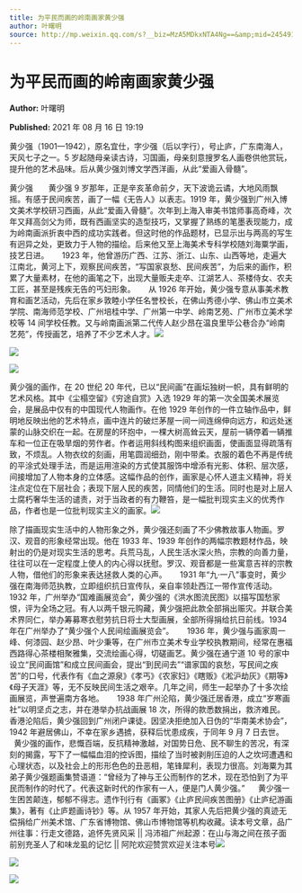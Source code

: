 ```yaml
---
title: 为平民而画的岭南画家黄少强
author: 叶曙明
source: http://mp.weixin.qq.com/s?__biz=MzA5MDkxNTA4Ng==&amp;mid=2454911360&amp;idx=1&amp;sn=0b8c74b77066bb91faaea0704a6aed6f&amp;chksm=87a231e1b0d5b8f7114378ee5cd7f7d7a807f6945947b386f7b6067ae6493cf254f988243621&poc_token=HJ_Do2ejHyO-wNZGG8Q1S8FdPgy1YBBEob-nUEme
---
```


# 为平民而画的岭南画家黄少强

**Author:** 叶曙明

**Published:** 2021 年 08 月 16 日 19:19

黄少强（1901—1942），原名宜仕，字少强（后以字行），号止庐，广东南海人，天风七子之一。5 岁起随母亲读古诗，习国画，母亲刻意搜罗名人画卷供他赏玩，提升他的艺术品味。后从黄少强刘博文学西洋画，从此“爱画入骨髓”。

黄少强       黄少强 9 岁那年，正是辛亥革命前夕，天下波诡云谲，大地风雨飘摇。有感于民间疾苦，画了一幅《无告人》以表志。1919 年，黄少强到广州入博文美术学校研习西画，从此“爱画入骨髓”。次年到上海入审美书馆师事高奇峰，次年又拜高剑父为师，既有西画坚实的造型技巧，又掌握了熟练的笔墨表现能力，成为岭南画派折衷中西的成功实践者。但这时他的作品题材，已显示出与两高的写生有迥异之处，更致力于人物的描绘。后来他又至上海美术专科学校随刘海粟学画，技艺日进。      1923 年，他曾游历广西、江苏、浙江、山东、山西等地，走遍大江南北，黄河上下，观察民间疾苦，“写国家哀愁、民间疾苦”，为后来的画作，积累了大量素材，在他的画笔之下，出现大量贩夫走卒、江湖艺人、茶楼侍女、农夫工匠，甚至是残疾无告的丐妇形象。      从 1926 年开始，黄少强专意从事美术教育和画艺活动，先后在家乡敦睦小学任名誉校长，在佛山秀德小学、佛山市立美术学院、南海师范学校、广州培桂中学、广州第一中学、岭南艺苑、广州市立美术学校等 14 间学校任教。又与岭南画派第二代传人赵少昂在温良里毕公巷合办“岭南艺苑”，传授画艺，培养了不少艺术人才。![](https://mmbiz.qpic.cn/mmbiz_jpg/PJWG74pLsMZNZ4urIuPXQ57PyUjbrsxBUIUHfZhl1bVjQIMLudO9iaCCVWabFATdKL3a4ttNYSicBN3ricSctD25w/640)

![](https://mmbiz.qpic.cn/mmbiz_png/Ljib4So7yuWhmPaO5zASrtB7qgUv5z1MpPza9BNXbDY0Y6X2qvEOGa2lGDSUSycSiagv6Ql9ibD4I3qCTp9UAphDw/640?wx_fmt=png)

![](https://mmbiz.qpic.cn/mmbiz_gif/Ljib4So7yuWgAlf4UiciaLTOsArSwfwpdtL3dNRuc52yCRXgnPQNHFSVCHQVllHJmz4Tgjbk3Ymly3GAmNP1bJPOA/640?wx_fmt=gif)

黄少强的画作，在 20 世纪 20 年代，已以“民间画”在画坛独树一帜，具有鲜明的艺术风格。其中《尘榻空留》《穷途自赏》入选 1929 年的第一次全国美术展览会，是展品中仅有的中国现代人物画作。在他 1929 年创作的一件立轴作品中，鲜明地反映出他的艺术特点，画中连片的破烂茅屋一间一间连绵伸向远方，和远处迷蒙的山脉交织在一起。在房屋的环抱中，一棵大树高耸云天，屋前一辆停着一辆推车和一位正在吸旱烟的劳作者。作者运用斜线构图来组织画面，使画面显得疏落有致，不烦乱。人物衣纹的刻画，用笔圆润细劲，刚中带柔。衣服的着色不再是传统的平涂式处理手法，而是运用渲染的方式使其服饰中增添有光影、体积、层次感，间接增加了人物本身的立体感。这幅作品的创作，画家是心怀人道主义精神，将关注点定位在下层社会；表现下层人民的疾苦，同情他们的生活。同时也是对上层人士腐朽奢华生活的谴责，对于当政者的有力鞭笞，是一幅批判现实主义的优秀作品，作者也是一位批判现实主义的画家。![](https://mmbiz.qpic.cn/mmbiz_jpg/PJWG74pLsMZNZ4urIuPXQ57PyUjbrsxBe99SdGm5lkEy374XwaEibIicgrrTzSUWgdw1DmNcl8co6g15FIKwXvxA/640)

除了描画现实生活中的人物形象之外，黄少强还刻画了不少佛教故事人物画。罗汉、观音的形象经常出现。他在 1933 年、1939 年创作的两幅宗教题材作品，映射出的仍是对现实生活的思考。兵荒马乱，人民生活水深火热，宗教的向善力量，往往可以在一定程度上使人的内心得以抚慰。罗汉、观音都是一些寓意吉祥的宗教人物，借他们的形象来表达拯救人类的心声。      1931 年“九·一八”事变时，黄少强在南海师范执教，立即组织抗日宣传队，亲自率领赴西江一带作宣传活动。1932 年，广州举办“国难画展览会”，黄少强的《洪水图流民图》以描写国愁家恨，评为全场之冠。有人以两千银元购藏，黄少强把此款全部捐出赈灾。并联合美术界同仁，举办筹募寒衣慰劳抗日将士大型画展，全部所得捐给抗日前线。1934 年在广州举办了“黄少强个人民间绘画展览会”。      1936 年，黄少强与画家周一峰、何漆园、赵少昂、叶少秉等，在广州市立美术专业学校执教期间，经常在惠福西路得心茶楼相聚雅集，交流绘画心得，切磋画艺。黄少强在通宁道 10 号的家中设立“民间画馆”和成立民间画会，提出“到民间去”“谱家国的哀愁，写民间之疾苦”的口号，代表作有《血之源泉》《孝丐》《农家妇》《瞎贩》《淞沪劫灰》《期等》《母子天涯》等，无不反映民间生活之艰辛。几年之间，师生一起举办了十多次绘画展览，声誉遍南方各地。      1938 年广州沦陷，黄少强迁居香港，成立“岁寒画社”以明坚贞之志，并在港举办抗战画展 18 次，所得的款悉数捐出，救济难民。香港沦陷后，黄少强回到广州闭户课徒。因坚决拒绝加入日伪的“华南美术协会”，1942 年避居佛山，不幸在家乡遇掳，获释后忧患成疾，于同年 9 月 7 日去世。      黄少强的画作，悲慨百端，反抗精神激越，对国势日危、民不聊生的苦况，有深刻的揭露，写下了一幅幅血泪的控诉图，描绘了当时被剥削压迫的人之坎坷遭遇和心理状态，以及社会上的形形色色的丑恶相，笔锋犀利，表现力很高。刘海粟为其弟子黄少强题画集赞语道：“曾经为了神与王公而制作的艺术，现在恐怕到了为平民而制作的时代了。代表这新时代的作家有一人，便是门人黄少强。”      黄少强一生困苦颠连，郁郁不得志。遗作刊行有《画冢》《止庐民间疾苦图册》《止庐纪游画集》，著有《止庐题画诗钞》等。从 1957 年开始，其家人先后把黄少强的真迹无偿捐给广州美术馆、广东省博物馆、佛山市博物馆等机构收藏。读本号文章，品广州往事：行走文德路，追怀先贤风采 || 冯沛祖广州起源：在山与海之间在孩子面前别充圣人了和味龙虱的记忆 || 阿陀欢迎赞赏欢迎关注本号![](https://mmbiz.qpic.cn/mmbiz_gif/Ljib4So7yuWgAlf4UiciaLTOsArSwfwpdtLQkBwMibJ8EHa3N4NicHUWXzLENKvibB4y51kI1ID8xEy83Spe3ImoxClQ/640?wx_fmt=gif)

![](https://mmbiz.qpic.cn/mmbiz_jpg/PJWG74pLsMZNZ4urIuPXQ57PyUjbrsxBf0laFAgeWYp7lfTrnvNybvgX3ficg6HmllCAy3CibskPf38Hu9vBmDfQ/640)

![](https://mmbiz.qpic.cn/mmbiz_jpg/PJWG74pLsMZNZ4urIuPXQ57PyUjbrsxBNJ86dkM0FH1Tr1FibCO2ZIQxZ7ibSUSKgtutP0r9fPBhTHgbqFiaNTj4g/640)
